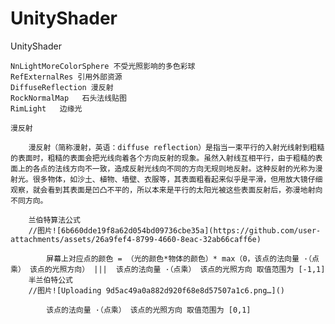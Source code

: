 # UnityShader
UnityShader

    NnLightMoreColorSphere 不受光照影响的多色彩球
    RefExternalRes 引用外部资源
    DiffuseReflection 漫反射
    RockNormalMap   石头法线贴图
    RimLight   边缘光

    漫反射  

        漫反射（简称漫射，英语：diffuse reflection）是指当一束平行的入射光线射到粗糙的表面时，粗糙的表面会把光线向着各个方向反射的现象。虽然入射线互相平行，由于粗糙的表面上的各点的法线方向不一致，造成反射光线向不同的方向无规则地反射。这种反射的光称为漫射光。很多物体，如沙土、植物、墙壁、衣服等，其表面粗看起来似乎是平滑，但用放大镜仔细观察，就会看到其表面是凹凸不平的，所以本来是平行的太阳光被这些表面反射后，弥漫地射向不同方向。

        兰伯特算法公式
        //图片![6b660dde19f8a62d054bd09736cbe35a](https://github.com/user-attachments/assets/26a9fef4-8799-4660-8eac-32ab66caff6e)

            屏幕上对应点的颜色 = （光的颜色*物体的颜色）* max（0，该点的法向量 ·（点乘） 该点的光照方向） |||  该点的法向量 ·（点乘） 该点的光照方向 取值范围为 [-1,1]
        半兰伯特公式
        //图片![Uploading 9d5ac49a0a882d920f68e8d57507a1c6.png…]()

            该点的法向量 ·（点乘） 该点的光照方向 取值范围为 [0,1]
